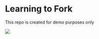 # Learning to Fork

This repo is created for demo purposes only

![](https://media.giphy.com/media/UrEQirmnMPxBwToULv/giphy.gif)
